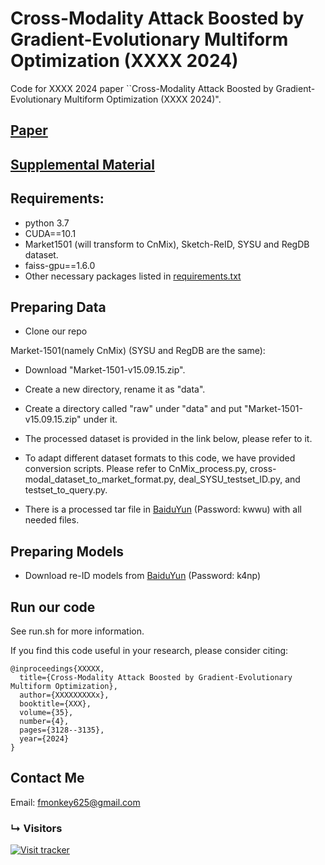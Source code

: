 # Cross-Modality Attack Boosted by Gradient-Evolutionary Multiform Optimization (XXXX 2024)

Code for XXXX 2024 paper ``Cross-Modality Attack Boosted by Gradient-Evolutionary Multiform Optimization (XXXX 2024)".


## [Paper](paper/Multiform_attack.pdf)

## [Supplemental Material](paper/Supplementary_Materials.pdf)

## Requirements:
* python 3.7
* CUDA==10.1
* Market1501 (will transform to CnMix), Sketch-ReID, SYSU and RegDB dataset.
* faiss-gpu==1.6.0
* Other necessary packages listed in [requirements.txt](requirements.txt)

## Preparing Data

* Clone our repo

Market-1501(namely CnMix) (SYSU and RegDB are the same):
* Download "Market-1501-v15.09.15.zip".
* Create a new directory, rename it as "data".
* Create a directory called "raw" under "data" and put "Market-1501-v15.09.15.zip" under it.
* The processed dataset is provided in the link below, please refer to it.
* To adapt different dataset formats to this code, we have provided conversion scripts. Please refer to CnMix_process.py, cross-modal_dataset_to_market_format.py, deal_SYSU_testset_ID.py, and testset_to_query.py. 


* There is a processed tar file in [BaiduYun](https://pan.baidu.com/s/1dAMc0HEk_xEBQIJD1JWkPA?pwd=kwwu) (Password: kwwu)  with all needed files.

## Preparing Models

* Download re-ID models from [BaiduYun](https://pan.baidu.com/s/1lGoahWk--y-A008zl01VMQ?pwd=k4np) (Password: k4np)


## Run our code
 
See run.sh for more information.

If you find this code useful in your research, please consider citing:

```
@inproceedings{XXXXX,
  title={Cross-Modality Attack Boosted by Gradient-Evolutionary Multiform Optimization},
  author={XXXXXXXXXx},
  booktitle={XXX},
  volume={35},
  number={4},
  pages={3128--3135},
  year={2024}
}
```

## Contact Me

Email: fmonkey625@gmail.com


### &#8627; Visitors
[![Visit tracker](https://clustrmaps.com/map_v2.png?cl=ffffff&w=896&t=tt&d=zLtXBhTnXw66l00fakOMI4K9BJmzjJ_0hpftLgebA_Y)](https://clustrmaps.com/site/1c4pf)
